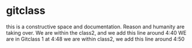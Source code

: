 # gitclass
this is a constructive space and documentation. Reason and humanity are taking over.
We are within the class2, and we add this line around 4:40
WE are in Gitclass 1 at 4:48
we are within class2, we add this line around 4:50
